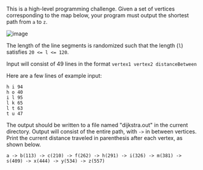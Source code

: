 This is a high-level programming challenge. Given a set of vertices corresponding to the map below, your program must output the shortest path from `a` to `z`.

![image](${dijkstra_map_svg})

The length of the line segments is randomized such that the length (`l`) satisfies `20 <= l <= 120`.

Input will consist of 49 lines in the format `vertex1 vertex2 distanceBetween`

Here are a few lines of example input:
```shell
h i 94
h o 40
i l 95
l k 65
l t 63
t u 47
```

The output should be written to a file named "dijkstra.out" in the current directory. Output will consist of the entire path, with `->` in between vertices. Print the current distance traveled in parenthesis after each vertex, as shown below.
```
a -> b(113) -> c(210) -> f(262) -> h(291) -> i(326) -> m(381) -> s(409) -> x(444) -> y(534) -> z(557)
```